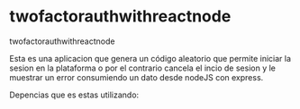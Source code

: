 # twofactorauthwithreactnode
twofactorauthwithreactnode



Esta es una aplicacion que genera un código aleatorio que permite iniciar la sesion en la plataforma o por el contrario cancela el incio de sesion y le muestrar un error consumiendo un dato desde nodeJS con express.

Depencias que es estas utilizando:

